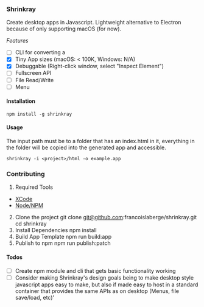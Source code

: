 ### Shrinkray
Create desktop apps in Javascript. Lightweight alternative to Electron because of only supporting macOS (for now).

*Features*
 - [ ] CLI for converting a
 - [x] Tiny App sizes (macOS: < 100K, Windows: N/A)
 - [x] Debuggable (Right-click window, select "Inspect Element")
 - [ ] Fullscreen API
 - [ ] File Read/Write
 - [ ] Menu

#### Installation

```
npm install -g shrinkray
```

#### Usage
The input path must be to a folder that has an index.html in it, everything in the folder
will be copied into the generated app and accessible. 

```
shrinkray -i <project>/html -o example.app
```

### Contributing

 1. Required Tools
   - [XCode](https://developer.apple.com/xcode/)
   - [Node/NPM](https://nodejs.org/en/download/)
 2. Clone the project
        git clone git@github.com:francoislaberge/shrinkray.git
        cd shrinkray
 3. Install Dependencies
        npm install
 4. Build App Template
        npm run build:app
 5. Publish to npm
        npm run publish:patch

#### Todos
  - [ ] Create npm module and cli that gets basic functionality working
  - [ ] Consider making Shrinkray's design goals being to make desktop style javascript apps easy to make, but also if made
        easy to host in a standard container that provides the same APIs as on desktop (Menus, file save/load, etc)'
